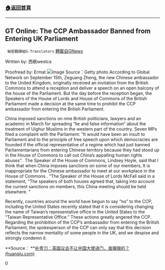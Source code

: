###  [:house:返回首頁](https://github.com/ourhimalayas/txt)
---


## GT Online: The CCP Ambassador Banned from Entering UK Parliament
` 秘密翻譯組G-Translators` [轉載自GNews](https://gnews.org/1535285/)

Written by: 西枫westca

Proofread by: Ermat
![](https://assets.gnews.org/wp-content/uploads/2021/09/unnamed-1.png)Image Source：Getty photo
According to Global Network on September 15th, Zeguang Zheng, the new Chinese ambassador to the United Kingdom, originally received an invitation from the British Commons to attend a reception and deliver a speech on an open balcony of the house of the Parliament. But the day before the reception began, the Speakers of the House of Lords and House of Commons of the British Parliament made a decision at the same time to prohibit the CCP ambassador from entering the British Parliament.

China imposed sanctions on nine British politicians, lawyers and an academic in March for spreading “lie and false information” about the treatment of Uighur Muslims in the western part of the country. Seven MPs filed a complaint with the Parliament: “It would have been an insult to Parliament and to the principle of free speech upon which democracies are founded if the official representative of a regime which had just banned Parliamentarians from entering Chinese territory because they had stood up in the House of Commons to call out China’s appalling human rights abuses”.  The Speaker of the House of Commons, Lindsey Hoyle, said that I think that when China imposes sanctions on some of our members, It is inappropriate for the Chinese ambassador to meet at our workplace in the House of Commons . “The Speaker of the House of Lords McFall said in a statement, “The speakers of both houses agreed that, taking into account the current sanctions on members, this China meeting should be held elsewhere. “

Recently, countries around the world have begun to say “no” to the CCP, including the United States recently stated that it is considering changing the name of Taiwan’s representative office in the United States to the “Taiwan Representative Office.” These actions greatly angered the CCP. Regarding the prohibition of the CCP’s ambassador from entering the British Parliament, the spokesperson of the CCP can only say that this decision reflects the narrow mentality of some people in the UK, and we despise and strongly condemn it.

**Source： **[补壹刀：英国议会不让中国大使进门，谁撺掇的？ (huanqiu.com)](https://world.huanqiu.com/article/44mU8nE2fcx)

0
